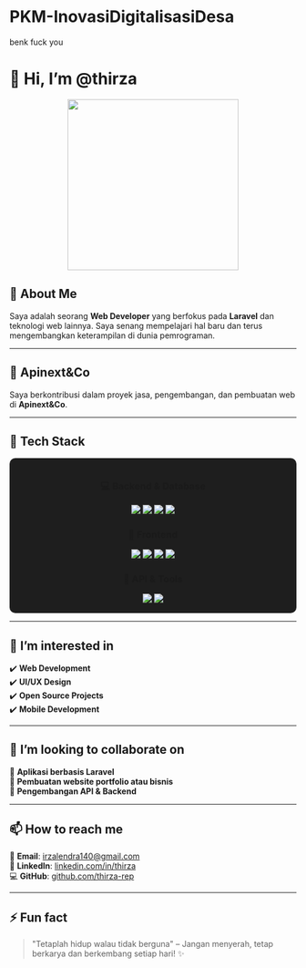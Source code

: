 # PKM-InovasiDigitalisasiDesa

benk fuck you
# 👋 Hi, I’m @thirza  

<div align="center">
  <img src="https://github.com/user-attachments/assets/8bf39add-646a-41d8-bcd2-a7e67cc734fa" width="300px" />
</div>

## 🚀 About Me  
Saya adalah seorang **Web Developer** yang berfokus pada **Laravel** dan teknologi web lainnya. Saya senang mempelajari hal baru dan terus mengembangkan keterampilan di dunia pemrograman.  

---

## 🏢 Apinext&Co  
Saya berkontribusi dalam proyek jasa, pengembangan, dan pembuatan web di **Apinext&Co**.  

---

## 🌱 Tech Stack  

<div align="center" style="background-color: #1e1e1e; padding: 15px; border-radius: 10px;">
  
### 💻 Backend & Database  
<img src="https://img.shields.io/badge/PHP-777BB4?style=for-the-badge&logo=php&logoColor=white" />
<img src="https://img.shields.io/badge/Laravel-FF2D20?style=for-the-badge&logo=laravel&logoColor=white" />
<img src="https://img.shields.io/badge/CodeIgniter-EF4223?style=for-the-badge&logo=codeigniter&logoColor=white" />
<img src="https://img.shields.io/badge/MySQL-4479A1?style=for-the-badge&logo=mysql&logoColor=white" />

### 🎨 Frontend  
<img src="https://img.shields.io/badge/JavaScript-F7DF1E?style=for-the-badge&logo=javascript&logoColor=black" />
<img src="https://img.shields.io/badge/React-61DAFB?style=for-the-badge&logo=react&logoColor=black" />
<img src="https://img.shields.io/badge/Bootstrap-7952B3?style=for-the-badge&logo=bootstrap&logoColor=white" />
<img src="https://img.shields.io/badge/Tailwind_CSS-06B6D4?style=for-the-badge&logo=tailwind-css&logoColor=white" />

### 🔗 API & Tools  
<img src="https://img.shields.io/badge/Postman-FF6C37?style=for-the-badge&logo=postman&logoColor=white" />
<img src="https://img.shields.io/badge/GitHub-181717?style=for-the-badge&logo=github&logoColor=white" />

</div>

---

## 📌 I’m interested in  
✔️ **Web Development**  
✔️ **UI/UX Design**  
✔️ **Open Source Projects**  
✔️ **Mobile Development**  

---

## 🤝 I’m looking to collaborate on  
🚀 **Aplikasi berbasis Laravel**  
🎨 **Pembuatan website portfolio atau bisnis**  
🔗 **Pengembangan API & Backend**  

---

## 📫 How to reach me  

📧 **Email**: [irzalendra140@gmail.com](mailto:irzalendra140@gmail.com)  
🔗 **LinkedIn**: [linkedin.com/in/thirza](https://linkedin.com/in/thirza)  
💻 **GitHub**: [github.com/thirza-rep](https://github.com/thirza-rep)  

---

## ⚡ Fun fact  
> "Tetaplah hidup walau tidak berguna" – Jangan menyerah, tetap berkarya dan berkembang setiap hari! ✨  
